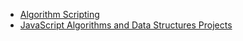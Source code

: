 * [Algorithm Scripting](https://github.com/amangalvedhekar/interview-preparations/tree/master/freecodecamp-algorithm-questions)
* [JavaScript Algorithms and Data Structures Projects]()
